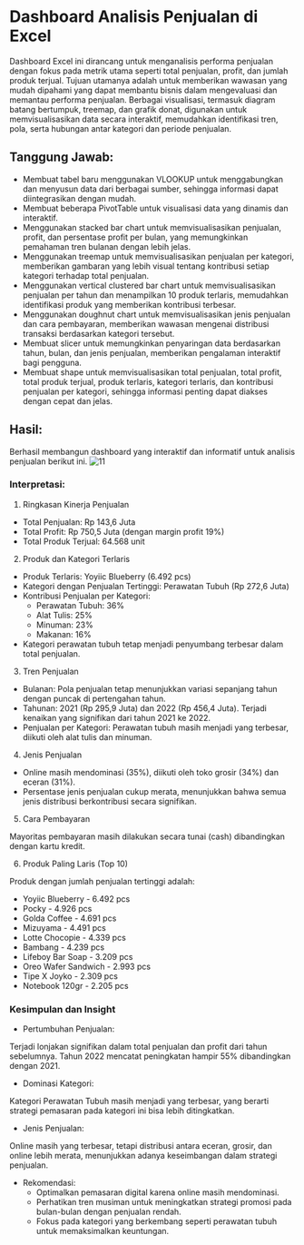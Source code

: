 # Dashboard Analisis Penjualan di Excel
Dashboard Excel ini dirancang untuk menganalisis performa penjualan dengan fokus pada metrik utama seperti total penjualan, profit, dan jumlah produk terjual. Tujuan utamanya adalah untuk memberikan wawasan yang mudah dipahami yang dapat membantu bisnis dalam mengevaluasi dan memantau performa penjualan. Berbagai visualisasi, termasuk diagram batang bertumpuk, treemap, dan grafik donat, digunakan untuk memvisualisasikan data secara interaktif, memudahkan identifikasi tren, pola, serta hubungan antar kategori dan periode penjualan.

## Tanggung Jawab:
- Membuat tabel baru menggunakan VLOOKUP untuk menggabungkan dan menyusun data dari berbagai sumber, sehingga informasi dapat diintegrasikan dengan mudah.
- Membuat beberapa PivotTable untuk visualisasi data yang dinamis dan interaktif.
- Menggunakan stacked bar chart untuk memvisualisasikan penjualan, profit, dan persentase profit per bulan, yang memungkinkan pemahaman tren bulanan dengan lebih jelas.
- Menggunakan treemap untuk memvisualisasikan penjualan per kategori, memberikan gambaran yang lebih visual tentang kontribusi setiap kategori terhadap total penjualan.
- Menggunakan vertical clustered bar chart untuk memvisualisasikan penjualan per tahun dan menampilkan 10 produk terlaris, memudahkan identifikasi produk yang memberikan kontribusi terbesar.
- Menggunakan doughnut chart untuk memvisualisasikan jenis penjualan dan cara pembayaran, memberikan wawasan mengenai distribusi transaksi berdasarkan kategori tersebut.
- Membuat slicer untuk memungkinkan penyaringan data berdasarkan tahun, bulan, dan jenis penjualan, memberikan pengalaman interaktif bagi pengguna.
- Membuat shape untuk memvisualisasikan total penjualan, total profit, total produk terjual, produk terlaris, kategori terlaris, dan kontribusi penjualan per kategori, sehingga informasi penting dapat diakses dengan cepat dan jelas.

## Hasil:
Berhasil membangun dashboard yang interaktif dan informatif untuk analisis penjualan berikut ini.
![11](https://github.com/user-attachments/assets/e432ce71-e45b-4232-baca-028bae93cdca)


### Interpretasi:
1. Ringkasan Kinerja Penjualan
   
  - Total Penjualan: Rp 143,6 Juta
  - Total Profit: Rp 750,5 Juta (dengan margin profit 19%)
  - Total Produk Terjual: 64.568 unit

2. Produk dan Kategori Terlaris
   
- Produk Terlaris: Yoyiic Blueberry (6.492 pcs)
- Kategori dengan Penjualan Tertinggi: Perawatan Tubuh (Rp 272,6 Juta)
- Kontribusi Penjualan per Kategori:
    - Perawatan Tubuh: 36%
    - Alat Tulis: 25%
    - Minuman: 23%
    - Makanan: 16%
- Kategori perawatan tubuh tetap menjadi penyumbang terbesar dalam total penjualan.

3. Tren Penjualan
- Bulanan: Pola penjualan tetap menunjukkan variasi sepanjang tahun dengan puncak di pertengahan tahun.
- Tahunan: 2021 (Rp 295,9 Juta) dan 2022 (Rp 456,4 Juta). Terjadi kenaikan yang signifikan dari tahun 2021 ke 2022.
- Penjualan per Kategori: Perawatan tubuh masih menjadi yang terbesar, diikuti oleh alat tulis dan minuman.
  
4. Jenis Penjualan

- Online masih mendominasi (35%), diikuti oleh toko grosir (34%) dan eceran (31%).
- Persentase jenis penjualan cukup merata, menunjukkan bahwa semua jenis distribusi berkontribusi secara signifikan.

5. Cara Pembayaran
   
Mayoritas pembayaran masih dilakukan secara tunai (cash) dibandingkan dengan kartu kredit.

6. Produk Paling Laris (Top 10)

Produk dengan jumlah penjualan tertinggi adalah:
- Yoyiic Blueberry - 6.492 pcs
- Pocky - 4.926 pcs
- Golda Coffee - 4.691 pcs
- Mizuyama - 4.491 pcs
- Lotte Chocopie - 4.339 pcs
- Bambang - 4.239 pcs
- Lifeboy Bar Soap - 3.209 pcs
- Oreo Wafer Sandwich - 2.993 pcs
- Tipe X Joyko - 2.309 pcs
- Notebook 120gr - 2.205 pcs

### Kesimpulan dan Insight
- Pertumbuhan Penjualan:

Terjadi lonjakan signifikan dalam total penjualan dan profit dari tahun sebelumnya.
Tahun 2022 mencatat peningkatan hampir 55% dibandingkan dengan 2021.

- Dominasi Kategori:

Kategori Perawatan Tubuh masih menjadi yang terbesar, yang berarti strategi pemasaran pada kategori ini bisa lebih ditingkatkan.

- Jenis Penjualan:

Online masih yang terbesar, tetapi distribusi antara eceran, grosir, dan online lebih merata, menunjukkan adanya keseimbangan dalam strategi penjualan.
- Rekomendasi:
    - Optimalkan pemasaran digital karena online masih mendominasi.
    - Perhatikan tren musiman untuk meningkatkan strategi promosi pada bulan-bulan dengan penjualan rendah.
    - Fokus pada kategori yang berkembang seperti perawatan tubuh untuk memaksimalkan keuntungan.
